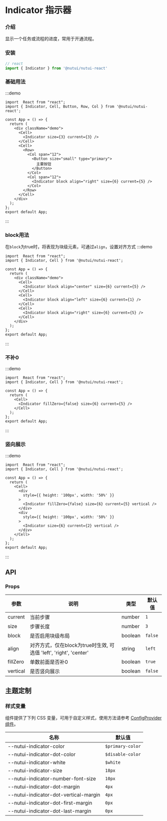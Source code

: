 # Indicator 指示器

### 介绍

显示一个任务或流程的进度，常用于开通流程。

### 安装

```javascript
// react
import { Indicator } from '@nutui/nutui-react'
```
### 基础用法
:::demo
```tsx
import  React from "react";
import { Indicator, Cell, Button, Row, Col } from '@nutui/nutui-react';

const App = () => {
  return (
    <div className="demo">
      <Cell>
        <Indicator size={3} current={3} />
      </Cell>
      <Cell>
        <Row>
          <Col span="12">
            <Button size="small" type="primary">
              主要按钮
            </Button>
          </Col>
          <Col span="12">
            <Indicator block align="right" size={6} current={5} />
          </Col>
        </Row>
      </Cell>
    </div>
  );
};
export default App;
```
:::
### block用法
在`block`为true时，将表现为块级元素，可通过`align`，设置对齐方式
:::demo
```tsx
import  React from "react";
import { Indicator, Cell } from '@nutui/nutui-react';

const App = () => {
  return (
    <div className="demo">
      <Cell>
        <Indicator block align="center" size={6} current={5} />
      </Cell>
      <Cell>
        <Indicator block align="left" size={6} current={1} />
      </Cell>
      <Cell>
        <Indicator block align="right" size={6} current={5} />
      </Cell>
    </div>
  );
};
export default App;
```
:::
### 不补0
:::demo
```tsx
import  React from "react";
import { Indicator, Cell } from '@nutui/nutui-react';

const App = () => {
  return (
    <Cell>
      <Indicator fillZero={false} size={6} current={5} />
    </Cell>
  );
};
export default App;
```
:::
### 竖向展示
:::demo
```tsx
import  React from "react";
import { Indicator, Cell } from '@nutui/nutui-react';

const App = () => {
  return (
    <Cell>
      <div 
        style={{ height: '100px', width: '50%' }} 
      >
        <Indicator fillZero={false} size={6} current={5} vertical />
      </div>
      <div 
        style={{ height: '100px', width: '50%' }} 
      >
        <Indicator size={6} current={2} vertical />
      </div>
    </Cell>
  );
};
export default App;
```
:::


## API

### Props

| 参数         | 说明                             | 类型   | 默认值           |
|--------------|----------------------------------|--------|------------------|
| current  | 当前步骤               | number | `1`              |
| size       | 步骤长度                         | number | `3`               |
| block | 是否启用块级布局     | boolean | `false` |
| align | 对齐方式，仅在block为true时生效, 可选值 'left', 'right', 'center'| string | `left` |
| fillZero     | 单数前面是否补0                      | boolean | `true`        |
| vertical | 是否竖向展示     | boolean | `false` |


## 主题定制

### 样式变量

组件提供了下列 CSS 变量，可用于自定义样式，使用方法请参考 [ConfigProvider 组件](#/zh-CN/component/configprovider)。

| 名称 | 默认值 |
| --- | --- |
| --nutui-indicator-color | `$primary-color` |
| --nutui-indicator-dot-color | `$disable-color` |
| --nutui-indicator-white | `$white` |
| --nutui-indicator-size | `18px` |
| --nutui-indicator-number-font-size | `10px` |
| --nutui-indicator-dot-margin | `4px` |
| --nutui-indicator-dot-vertical-margin | `4px` |
| --nutui-indicator-dot-first-margin | `0px` |
| --nutui-indicator-dot-last-margin | `0px` |
